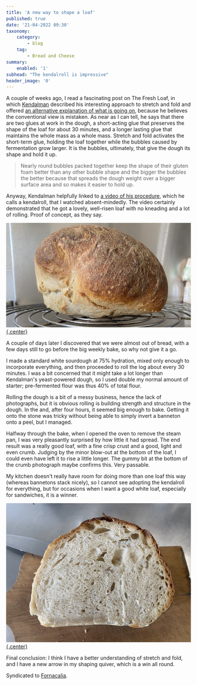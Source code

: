 ```yaml
---
title: 'A new way to shape a loaf'
published: true
date: '21-04-2022 09:30'
taxonomy:
    category:
        - blog
    tag:
        - Bread and Cheese
summary:
    enabled: '1'
subhead: "The kendalroll is impressive"
header_image: '0'
---
```


A couple of weeks ago, I read a fascinating post on The Fresh Loaf, in which [Kendalman](https://www.thefreshloaf.com/user/67600/track) described his interesting approach to stretch and fold and offered [an alternative explanation of what is going on](https://www.thefreshloaf.com/node/70339/stretch-and-fold-magic), because he believes the conventional view is mistaken. As near as I can tell, he says that there are two glues at work in the dough, a short-acting glue that preserves the shape of the loaf for about 30 minutes, and a longer lasting glue that maintains the whole mass as a whole mass. Stretch and fold activates the short-term glue, holding the loaf together while the bubbles caused by fermentation grow larger. It is the bubbles, ultimately, that give the dough its shape and hold it up.

> Nearly round bubbles packed together keep the shape of their gluten foam better than any other bubble shape and the bigger the bubbles the better because that spreads the dough weight over a bigger surface area and so makes it easier to hold up. 

Anyway, Kendalman helpfully linked to [a video of his procedure](https://www.youtube.com/watch?v=_WmV4xIJVMc), which he calls a kendalroll, that I watched absent-mindedly. The video certainly demonstrated that he got a lovely, well-risen loaf with no kneading and a lot of rolling. Proof of concept, as they say.

[![Loaf of bread, well-baked, showing impressive rise thanks to rolling method of shaping](kendalrolled-loaf-small.jpg){.center}](kendalrolled-loaf.jpg)

A couple of days later I discovered that we were almost out of bread, with a few days still to go before the big weekly bake, so why not give it a go.

I made a standard white sourdough at 75% hydration, mixed only enough to incorporate everything, and then proceeded to roll the log about every 30 minutes. I was a bit concerned that it might take a lot longer than Kendalman's yeast-powered dough, so I used double my normal amount of starter; pre-fermented flour was thus 40% of total flour.

Rolling the dough is a bit of a messy business, hence the lack of photographs, but it is obvious rolling is building strength and structure in the dough. In the and, after four hours, it seemed big enough to bake. Getting it onto the stone was tricky without being able to simply invert a banneton onto a peel, but I managed.

Halfway through the bake, when I opened the oven to remove the steam pan, I was very pleasantly surprised by how little it had spread. The end result was a really good loaf, with a fine crisp crust and a good, light and even crumb. Judging by the minor blow-out at the bottom of the loaf, I could even have left it to rise a little longer. The gummy bit at the bottom of the crumb photograph maybe confirms this. Very passable.

My kitchen doesn't really have room for doing more than one loaf this way (whereas bannetons stack nicely), so I cannot see adopting the kendalroll for everything, but for occasions when I want a good white loaf, especially for sandwiches, it is a winner.

[![Crumb of rolled loaf is mostly even, with small bubbles](kendalrolled-loaf-crumb-small.jpg){.center}](kendalrolled-loaf-crumb.jpg)

Final conclusion: I think I have a better understanding of stretch and fold, and I have a new arrow in my shaping quiver, which is a win all round.

Syndicated to <a href="https://www.fornacalia.com/2022/a-new-way-to-shape-a-loaf/" class="u-syndication">Fornacalia</a>.

